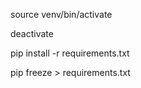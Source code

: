 source venv/bin/activate

deactivate


pip install -r requirements.txt

pip freeze > requirements.txt